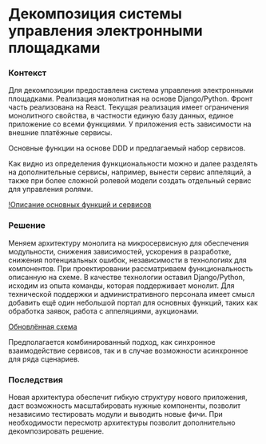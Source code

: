 # Декомпозиция системы управления электронными площадками

### Контекст

Для декомпозиции предоставлена система управления электронными площадками.
Реализация монолитная на основе Django/Python. Фронт часть реализована на React.
Текущая реализация имеет ограничения монолитного свойства, в частности единую базу данных, единое приложение со всеми функциями.
У приложения есть зависимости на внешние платёжные сервисы.

Основные функции на основе DDD и предлагаемый набор сервисов. 

Как видно из определения функциональности можно и далее разделять на дополнительные сервисы, например,
 вынести сервис аппеляций, а также при более сложной ролевой модели создать отдельный сервис для управления ролями.

[!Описание основных функций и сервисов](./sprint1_task2_hierarchy.png)


### Решение

Меняем архитектуру монолита на микросервисную для обеспечения модульности, снижения зависимостей, ускорения в разработке, снижения потенциальных ошибок, независимости в технологиях для компонентов.
При проектировании рассматриваем функциональность описанную на схеме. 
В качестве технологии оставил Django/Python, исходим из опыта команды, которая поддерживает монолит.
Для технической поддержки и административного персонала имеет смысл добавить ещё один небольшой портал для основных функций, таких как обработка заявок, работа с аппеляциями, аукционами.

[Обновлённая схема](https://app.diagrams.net/?tags=%7B%7D&lightbox=1&highlight=0000ff&edit=_blank&layers=1&nav=1&title=sprint1_task2.drawio#R%3Cmxfile%3E%3Cdiagram%20name%3D%22Page-1%22%20id%3D%22qxfgOUcYTddDEUiTkkSD%22%3E7b3bcuM4li78NI6oujADRxK4tC17unpXT9R0dezu%2Fm92yLbsVJdtedvOzMr99D9AEhCIAwlJPElG1oxboihKAhe%2Bdf7WGb56%2FvO%2F3pavX%2F62uV89nSFw%2F%2BcZXpwhxHAOxP%2FIIz%2BqIxRCXB15fFvfV8fA9sDv6%2F%2B3qg5CdfTr%2Bn71Xh%2BrDn1sNk8f69fmwbvNy8vq7qNxbPn2tvnePO1h83TfOPC6fFw1voY88Pvd8mnlnPbP9f3Hl%2FqHoWJ7%2FC%2Br9eMX9ckw59Urz0t1cn3h9y%2FL%2B8134xC%2BPsNXb5vNR%2FXo%2Bc%2Br1ZNcvea63ARe1V%2FsbfXyEfOGX369ZX%2F99%2FJf%2F3m6%2B4398n8W%2F%2FX4cH1eX%2BXb8ulr%2FYPPUP4krnf5%2Frp8kd%2F640e9FPn%2F%2FSq%2F6uXD5uXj%2FL28URfiBIRfxd2%2BLNdWvPC9Xgz5UgFA%2BYp6p3j0KP%2F314v%2FFq%2Bei%2F8%2FW4AzfiP%2FXl6Xfy%2FPFvCMXZWPC%2BM4Kv%2BC8tXqMW2eL%2F7C8shF%2BZeVf3n5Efql6i24%2FHtlHFnUl61%2FuVjC6sdX31Ydvl9%2Fsw8NuEbqI27f7COBrycOe77hkX1p1Phi6G3z9eV%2BJeUXipe%2Ff1l%2FrH5%2FXd7JV78LvBHHvnw8P9UvP6yfnq42T5u38r34nq7YPZG%2F9%2BNt88fKeIWhW5zn4pXl210NOGIzXn5bvX2sxca%2FeFo%2FvohjHxv5Acv62dPqoV68u%2FXL46%2FlswXVX1q%2BefVncGdCvd8FUq42z6uPtx%2FilPoN55BBVr2phskc16DxfYs5uTrni4E3OarhZlnj3KO%2B%2BhYKxIMaDXZABuTcjdW9QMb66ebt48vmcfOyfLreHr0UEPcqX63BWC745d3Xt2%2FlLZQi07yh%2F%2Fn6%2FKouKO6FOLK97K8bufzVaauPjx%2F1jVp%2B%2Fdg0b7tY47cf%2FzKf%2FFt%2BWEbV08Wf9YdXz37UzxyxuLnJ81IsqlcU2kNDCO7EJVZvHll5Xt%2Fflysgt8rN8nn9JD%2FmL6unbyt5Xv1C%2FRsgrJ8bH44gIkKn4Mun5e3q6XJ598djuVbqlPvVw%2FJrtX0%2Flm8fF1KzicMvm5eVOnazlje4%2FqX36ozbp83dH9Wh%2BoRqnZSqhUjLsLy%2F7RIsxGHz9e1u1SY2iNRaevn2uPpoPTOwK95WT8uP9bfmd%2FHJd%2FlW8UOXP4wTXjfrl49348q%2FyQPbzSZWurnXIGbWZqkuud06%2Brvtv5twUM%2BW%2BOdBYwEnAnRLlJOQW%2BOdB3OlCr02FONN%2BRgohamV50V9BOXLZ3mpl9v31zj9cdC309q3UuSwPHJpfF%2BlqreauHqVTvBNsbFelW1AjO9%2BpUwO03IwjY1Bv98eGv2uQg953bfH258gE3tTyC8wH%2Fzs%2FzR62Zdtlv2yOKOLDkPAazHE2TMSSUsHQIHp9rfgWyb%2FC%2F%2B8hbFLtJSWu6eyTevbD4ybbYkoiJNw8fimuQrV1475zR1GkoTtX6XWaOrFeJ31thJG3%2FK2vJ7UHjWCiouLVRLfeQytFrSialOi%2Fnqmm7bVTWH7JWhygQwgQBt6oDZ4dtM%2BW%2FWiTtk8PLwLvWebXz3oEHJsFhnIMNNmmLTKzsWyg7zDMCuf%2FbZ6W4v1koKbrDXLWivfP7n5Rjg%2F0Hw7yD2hgxpUFxWIFwZ8IwXrpsazTIB4faCDE1rHXNZKor7CEVgihyjeIeyKeI06hxWYuemRjIwYI4O0x3WEusNk7mZFfixmxZ%2Frj8qqqBS%2FfF6FegDA9fOtSSGfNCyKf5lPqvcVKUYUb3XIFXWtsq0lgkj5nq%2FPq7flx0p%2FSP38f9d6GvdrrkCSjxZtOshcKYaN%2F2DHEqDNKJB4nDcUAjL16rURIDIvAmatRv%2F6z38kvTaMXsu79BomOW54zyqTuK%2BeU5curKuS5hWGU4MsuEMHTJgt%2Fvb%2FBQNjPebCHh5W%2Bd2dT6HdF%2Fy2%2FG7bXBj1iPt4uTBIYVMCMK4DM0YqDKOilj4zF4ZoMRB6c49sHHJ7tosNWvZ9D6uJqdryajkpQxl1FhTqpIi5oJjggRZUVXdMWXdwAR1FiZwjC8PrT9UEw35pUNoNNcjIF7T2DQdptEUDnTDBlTJhzIBKKDnmDaV4DSX9dtwMVWgxuarfXrvxN8b1q7dz49NJIzXXeHvr%2FZmzrPRZxLFcsQev4srv2Or2oQU9txgL91do62ezvqt0cZa375unrx%2BriwaG94DV5xABC6xzF6lJwXKP6gNwMKgOl4jVdnu8EAZFTR34p0RoLVW3Hklr2vg9itoK3tNV4RM1nhd4KZ3%2B58232pSGluVfPt98LD%2BM5%2Ferp5X5fHW%2FNp9Kn1uHS5qGepsz0LTTPPI5I9OtwLnPdIOu%2FBIl%2Bf2LLxrMdqM%2BQ%2FsBBQzt%2FDan%2BbDWHiqY5T4V0L0D1FdHpl3D%2Fm%2BAW%2Fryj69vt5vflj%2BcGyENgH0dcd9ta95YXYCrjG4VucLqef1N2vZfL7epAN23CRaFZ58MVe2n%2FGxzm8jAkmmlKMvEtpG06WUFnJomk32vVQj56%2FPTRR1BVve2DMj8tnlff6w38h7fbj4%2BNs9BbDPEZfP142n9IvadKgZ3Y9ED3thzSFX1d31nC0qcG6uUunlfIRkq8Ah9iVI7COaGgo01bS7f%2FfL9i35iZPp5btVfgnJb7ZzoD90eB1D1K2NVNsLYzDgNlJ6YGAxcGVDHDo2gQQKaoTmuAF9dpPqp9fu28uW9VFOhQEwtO7NaDeda4arMvuN2Cjo%2FhYJndjhHfmSkgrciqf0hjJvbuFm%2Bf%2Fxt87L6tBqeKSFsu08a9MfR8L4A98nuE2qHPblvnxDPPiGD7RNPFFlGsW4Mg4oYYaiLyrjKPrGhHHUboU%2BZDraNkC9yfYA91aia2PayZABY9pQsUD0me6rTTIJV%2Fe1UdhKGti7VPae72kkYcOtSyure20oKfWfY9C9gVYQ5bO8KCkcAX8Xhu6fle%2FX9VXjvFZqhPk988Fksx7oO8oPXP62%2FCKqYdZkQWIvd8lLHrM%2B3r5Uxxm%2FLt%2FVS%2FG9ZZrK%2Bq0562bw9L588Z62EWXK%2BfBePO05cPokN9LL8kI3H3hP%2FEC%2BvXx6rV%2BtSJfXa5rXEXRn%2FDJ3ysFp%2BfH1bnb%2BvPj7EOaFPKb%2BO9IGjThT%2F%2B6p9Zu9pYs%2BvPu6%2BuK9Kn%2Fn8i5EbMF%2B0szJl0Y%2Fx0u6FHg%2FLu6Y8bKsi2uXGiitDFIor2yWmxAhIuEm%2B3NG9blGvlclxq1Jzp2ImUI7yOmUxyoGxkP27McCZF%2Bt1OwbkKlj8o%2FGJh3rD2hJQl0XNSwxXUKIMg74sBVX%2FqG0DXf%2BIET1rrX%2F0lO757Q6Q5cw0Oxp2yFGYHd1hHNX2022gsCntE8StbCBRib%2BdzRMnr2gH%2B%2FsyT%2BwPQmO01qJwb21sgrJTkWhVYbViWIUHZkWB2TVydbatHDFP1ifg%2BtVeNM0n0iqBSOvgWgXD5mW5VXk2oFbxJGr69z9BxnlDEYCMbg8chSKYvf%2BpuZEO9j9RQZqXokMBvP2dMSlGAPhwr19vAN%2Bvp2DSMbilgfLDQ8QGPp8h3PN%2B2O%2Fuy6GZuL5%2BMuXT3vw1oPIprCoPbEWbBtQ%2BEcm2vXyahj8DYdGbP4MgsR2a4qj02Ok4NDm0vAOwp0ODOG1SN5zDwor396TwELcUHqzzeMMqvHC3WLDud89Q3IGa0y0Gyg19yAzN6W3p1q5RSBnBMw5rZdSphlq7Z05ZD7U3aw2nh6AqDVaXza3akAH1ULhb63DBrhr0L6yCNi3nhXHkwu2s7KAlsORy2ESu2WEoc7eBTsK6Q9gS2Usm%2F2sT2Z1KHnXbkZaW%2Bh6aqVzgUT8YhCXzsFSur61rJkKk%2Bltao0VJzNyCgSgxy8cUM3XhsJhFNj4fLo4j0K4cj%2BD1W9Jt24mq7H06sTu8b6dTnCwU04%2BLkxGSfpWgVXEC8eRCgqYUEkPJmW20qnEzCZAjQHx2AjRk8i0Z4gOIEG0GD5FPUY1qhiuGrGFjikRY%2B33FFBnWIUQVU%2Bxikjq2mCI8kpiinfkidvn2DkUSpHGlfKAUGmKouQHZCBFFPHQKzcTim2bYTxNmpIqI4YOBuJORkNg9XX0xNyHQ5NXXHsjw4UDsS0slK%2BSIrBA6dTAQh3Muk4tQCgbuJ2R2sYq6xnTeUt89eLvzvI3arkU87VpecxAP1a6FfTF%2Ba8Xf%2F6i6IkpV7mUQCC3a49vyfr3avqaEunlXxH83eOHclfpk3VAPzvZmQHD2rykixn5E6nn940viv%2FfX6oc%2BrP%2BU36MyZlZv199WlU1TdwSWZA3Pfz7KOX%2FZ8vs7yR5Xyzdn%2B%2FcgRxjY%2FBiEeSjrPPQYcCgCQOKJ4e9WOUYCJnBM5ntS%2FB4UMIgDGNDHTliMCdLEFzg%2FZZAmU4M08UWhE0gfG0jjqUHaE4tezLl%2F43Rx3cUYH66jUT08EhFnPiVcx5Mb3ySCeyrh%2BtxxHU9ufHuie70Z3%2B2tGjghesBSx15LXbcwjYPobswOZS7EiCutX99Da2reHHs3WuvdRJabm6IQcjEsfzuE9rrnHlT3keEPxQdM3BiWrrk7kUXHjir1EDGPu%2BgxYazGSCLUXGVbhzw8bb7ffVm%2BfWT3krR4GbxTzbsxBwbkXrYVtu4w9VAV66xbU8sNNtEwXCc6CM0O1NTwLs0ObNLGJ5qdXmh27HwRUYu8J%2F9OqLcndjiATli1TV5wpQPMJs0VPUk6zLlziMens1WeOXELng9Mcoghi4jkacawhp4aDMNGpgpLGJYwbFYYtves%2B0%2BCUD6i%2B3ERypNrkDfcDQ%2BbN9kMCUf2s5pThyxJ0W%2FXkmJSKMjQhhmOvjTeRnb%2FHoXx0o1x8oUKcETxOJxMJOMcUotDkylKHdP0Jx7vbrA4BvUnLur5VjdGOMsUIUs6jOxEI2Z1bQgOMS5lEppc1BdxXMrPMKOBs6lnNNCeK%2BAbMxomKjKfqiL8HBJuMT4CQjKCt%2F%2FtyTpxDhEjzpWb15p8GgINF3rbOoYZ6sGKfB%2BY%2FmxROaA52q5jxuD264C9QC0puKaYTqfhwgXayS9MfuEOfuGIzpPONXhTx9vxF3jgHQ1tDuNzjDxNe9Rjs2Ay1Ib2lcsfsvbGcrp34oHK%2F3xGC7yixdU2va%2ByH3gn%2FJb3rnNCO2q5yXYipJebjqx2GuSbfQGAb9aPTSTZ323vgXeHdQwDXasDf18thX%2BAbv7yj7%2F9Kv7n6vffjS2%2F9sDAhF0PcxmZAlFhd2F5MlvME3EZbGIK9c%2B92ZZvVHabVYR3qWzOheHmmoNxkBMEWRh%2FqyP8zFO%2B0T6E2XWCP4vgcItTD3HXasTM47kNJjm5LyPao4KfW8UenbwSO4%2BofU8Ve3Ov2KNTV2Ln%2FiD7qHSRp%2Brfu6V41FtcPW7TTO7jgekRqi07fzxmL6hmWGz1om%2BqOfBYVMOhdES8eGiUvin%2FJZSOliM9lVXLEZoapT2x4oXJ5WF1zWBPqml7Thx6b997o5DcG%2BCNMdXdotNJQV7viF5Qh1gkHQICvfXWHvd%2FOJDve9TyfEEesslBPiLClkB%2B7iAPi6lB3hOxG6TexWV90sUqYEs2e8qInVu3nnnNcmW8jYPYEX0Dp4LYk5vlRUS4KiH27BF7arO88MTgtohtVljoqg2rNMPb6Bik4T1lTFbVnluQ8CROfXd3MEQuPKGx00BkSmcXKCkiolIJkWeGyMwJuE2OyJ5426GIbFTNbe1jrOIsVeHayeIyzYl1i73RDajo6cdB5gi2ihNB5umjG0VEKCkh89yRefLoRuEJki1058S1gcwkHLmI7NQ5YTR24MGLxqNyexQDU6XOCY2nt5NnwJKa0PhgNJ7aTmaeANjCJWoK4XBnp6I3X5jQ24ETf9x5zCgH65tD1Y%2FSAUgfsqWZIyvMTyn2JWa91TdD4bcaKZLw%2B3jwm0DbCQ7VcY2J4D2M8wrW90vDnBhovfBhdlUZMoeS%2FhFBHHPCbFlgHlkoxqz2YL4qs9Szl3r2du7Zq6HjYXnXlId%2FrJ%2FFUiPw36vv4u%2FfN88lV4pvvFRlxlURVVX8ZVYrINA0Ls1uEHFCFV2lQVwZuJHwFt7fPwBHNUqTBRSYD%2BxwCnCx6QwJ9SkaAF10GYyHhfUdbd02EFL3DuzVQDjkPaGqYFoDfu4DfIw99wSSoWgm2eFztBBuU%2F%2FmIDgzP0KN7AmQv2F7stnYjxpvPwYroWehsS3GHHlp1fMxzYThOoF9G%2FnhAQVatvLbnA5NaEVzy%2FsjAHi3rYdcASo69P5vQbgrt51G7btfxXtVMDK0arUnrW6eqt%2Fyxoj46BJyvc8XqkdHH4eN3suFbtrUL8Xs%2FybL2qj7fy79m5ja4UDMuU80mceHGKyDk%2FkCyzv6k6RToVyU%2FmTV%2BiWbVuP0QuJL3iXqZTFQEObDPYg9wQo2VLCC%2B%2Botk4OaHNREKhMRfkTE6venfq%2BQ%2BrzCoWhleJg%2FOJoQNppfRCkQnYlSAcnaiLk2Qgxmlik3XBbT%2BjHjCz56kmSlSKmzm5dzryLxjWUdzErhnvSJnbdUDSzbRKW3I0YLhm54AT8ZtYKNa%2F3smiSnx7dJqCri03cc%2BhJm4zJu8nCeI5kOJ2E6jEVH3g%2Fr%2BGGB8gOdqD2j62Zc3XTPW0IE%2BuQI796E2M64%2FeemWeeO6w%2F94xY9rYeDBfh5BEnFLqTGd1%2Ffvmnv1%2FXdQ%2Bt7ojTHBNkeuRHu2ZXZmBDcfbGdqY13%2F%2BJbcauuuhW%2BHpiRuS%2FhtGMoCrWhaPw4wtyAU68bETOaUH748lni0svt%2B2sT5Xwo6aFa7uV3x45G7ILwNnJmuQ9LA3hfD8mMvEn8qKVUXJxeyoEdBxvEzXDcmR4dZgJGC0wGsR1kkONmzgH2AiDnzja0wnSbhwdhojlqoI%2BdeHiWMSyRo8%2BgmlHu8Ulukcvl3R%2BP5Xnj1bQLt97KTBLkSz543frBMpM8IjO591iFZIE4BMWYHGCBENx5scmHK%2FB986z7mBD7BpzakqrAmJ%2Bg367CnJGBytPQxR14hgV8cU4hq%2F7PSvpjBGzZjFG4FkKOp28DBMwXhuHGDElaKLf%2F9KOTMN86OurG5NhXVDNufBKCCC6Zg0YCxdDa76m5xNq%2F%2FfiXvJUZVU%2F%2FXd%2FZ8sniz8azH%2FWzWI0nFqFUKxEiX6mMlhOrOQZT6VBIbbVH6Z7TicSlSIZyoP9ZcIM4yggDXP0rLPiZXLnq8lND5NXtPomx4gRhm9OR%2BzKuow4Wh0pORsu4cpOg3%2BTLcEc8OSaKHUo41izrwMzywh2zTXPgqy6Giu59lCwrBIc3F6GuDMqtJ7Fx4%2BQVzIiAFXRDTpiAGZJq9rDS2rC2a5mR8S5uCOatR1h7DtTtsDxtSZLYb2pH7YzvH4EaMC4ZdviFbg%2B7yjYi5BZ%2BmCTJVvVqPHMy8DDht9yMvtZ3f1kY4KbDrJwe6NvFF3uvpMkyfbhrfeNfFXB%2B5mHYc9lQ9XREpdg82s43BqfWeW7vu5UltWhOQvjWyzqA5i8yJ9R6eWXF8aKBmVsGLOt7XjR%2Fu%2F56br7Z%2BqwLB3sLQwxQ49fVNTlbknFTsMoPQ9acCdC8ncaXQ5rOy1opvSLEeNfi55nuPhTaffzGuFPQ%2BHHW%2FfLuO0tEoXETkXOyceN2KBFweSCsW7FwPo50ff8wAm83u%2FkNmfFB1JEUcywVaP7eQ9ZW76%2FL5kFtN1ebTrdbmMUZCpHMldFvb1y808gpP7pRBdIv0g4i7Tgo7ZEY3gsOwy667PYb3ROSe%2BT8vPm7IsW72trAiDXvsZgaiU0ry%2FxQdztcN69j%2FvDr1u9jIQk7IgEmQWNpOFH0KqVGBcJ5xH4w8Qg2Z4Fo%2BA7BloWeLbcTGrRC3vsaX6ABjFfd76xe4vAALDBDHTdNWddfT92G4JcZVuBoEDFjvryO3OxhE1wP6VB5xBccg27vXGvWNLFNiDLt0Svji7nT32%2B6kPWq%2FojegPPavidDy3UeBFJirDgwFqtlKIZnf%2F%2F1n%2F%2FYSfTM1S3UEUuwzXlIIVyCvtCpusOxnqd5b73ySJzzr4xVMG1Hc8IfDQC4Yx%2BYSzywHBQhwXO0K1S%2BrMnpfBkWhP2coUjvR23DQzc7CIcqg3Kqv33McrTIaeeiAI%2Bq3NlD1KvTomDbQbAPs9CEkYElmkVJ9KHq27xtPLyCO9iO%2FeCuWuNd9eYhP3ICXRmOHA0iU7zN7dgVGPWdisSAaF4IGxhNAfB6F66O8YZ8vOHCnWRyp18K9grwAOO08iOQKeoXzmdFhoVm7xOPvRnatkF8nkivXWCcsazyV3IT1WRlBdhj%2BJZ0kGTsqLO6TrDOYMe77GsC2%2B2bhz%2FwC%2FS%2Boer6PC%2Br2mIa%2FAZpLkVqgT3NpdvXUnOp%2B70HaS7dL88duSUc2iYCgPfqSCZUg750YKv4vkrTXBxzgnsYjw5fnh3XJviBt7rb4vyuKuaRn7p%2BEWLVkIeo73SN5OI1GIwG%2FzJttF%2F2GtWu1wxWynYRcEDkbnzC1j5VWhtQkaKuHUvl4saKt2ucgrB3ooy1hpNBHVvSPGIG8a8MY1y7Ry1sqfVpP%2F3iBosOMQDlT95eMjyRsL4POq4BjWW%2BMv6CyEv9vDWeIu%2BOvRqxzkfWDbKv9rFkFByTUeDDpzHNhRpgXYF57xKYdLPHsQBdUwztaG40bS5TJ1hRXcutcwHJtLnck%2FUJqrO1DR31p29bukO%2FKd5g67YKWqwk9WUHs0i8dodPaYz7DfZXT8YNtuIRCyNCfelTq%2FEFHNaZwJeRaKc9CCtoGRC5iltuFyEvXl%2BfVmKlX8rq%2Bvvz97KYvx0097hFo7kWLXQMMVUOzSqPYALSjBLlxm2z4Mdy7XaVgJCx3gI%2FzYBqA%2BFa4qJdXY8N29MQ7u2CmCG9wriOXkPm%2B5lm3BWGixD1%2BkOjI8aNA8OSrdCKYGsUsHLG%2Bju3sB8AI9hrFg94NYyb4zBXoFvPJCv51A2nZCV%2Fopvdk5WMD7WSI%2FVeJP3S8RjBw4blxg%2B%2BwehKFmiXRA4c3tnaqAfVlLpSZ5Yq6Mu21D1Xb9kphKiXq741dSBuf3MhafFTB%2FakxT%2FRze5Ji5ODtHhMSegYka3OerWk1HdU6rtqKVepR0ajRjMCIruydE%2BLq%2FihU65tEi9jY1XNtofrWJm3Fx%2BoNKG57NBYQ28HwYHBhBv9nX9ZJIvh1JVIshg%2B0c3uyWKg8%2FL7TSj00i7vFqT%2ByYBJk6PR%2FX4L51pWia5XU8HIetOfZxGqAPPI1%2FVgABwYpIARxbnQ6Bcwy7ktFW9e3CxasrqfW%2BQa7B728uZ64rPTdjBiFxu%2BdYPWN3cRWIcU7UjqbNpy3z7hrcdqYbMR1pbwxX59Yge2HvdX6tuSRN2jgXDv9kozdBzpvem2oQOdsML4Ie679OOiG%2BMS9CXo6x36dsCpogOndm1M9jbpjYxcu9bgj98Z3hLw2pWTAvRRS36dECkh0kwQic3Ochpil6XtlLbTANspfkYmkuwDu8YJQwM7o4ZyLk6a12D4O2bfrkSk0Asqd8VPu%2Bae6mOyp33uff6ezbgHu4KV9YQRNC46SmvG6d3zC%2BNVaEgGVgrUvevE%2BOumJ9Tb29kYDqc6GOPmDUPSEPvN8dCU4nvIVgvBDOyV%2BmhvubeYbV3p30OUFWB7Kh0sChK1hz3FkM2InPvDa704rEQFabJ34121ffr%2BhGl4Uq0Qv5VZm7Lf79mpmtUqLbLg2hKc8vwOU8D9tqC1OGZS0N09V4AbpNc7Wcz75V0PNZ0P9oHHSW9bnMd95YzdnwWctP8uvIs7GM2GDvG8qx3b2AHbfxITIUikfSJhG6%2BdMZqoRmJ5S82n2ZwcUmKuiXa9lwg3B5PtI8jDawYcZuK%2BOOR%2BudMbYMQ4mp1swRoezkPYHCstQ2y6zhkCh8hD5MLCADto5MIOK3VBnmy%2Bq%2BnUXpDcspK0FdYmFx4NMqHaKhiX8jf4p5AZ2DDru9r7x0z8jN%2FOJkiaPrBeJeJ86EVzgwwrgUVQAnucUGTK5H5u%2FB5yaH6uF4JKcAgWth3ueIUco%2FmYNAOTx%2BJGEs8XdDwwAzA1izuIIW53xZLVt6kh2IXzi8wvyQ7YVmacyN0Ies2je77std376%2Bkjg6NckGH79PyRgWO%2Fwdb8Abb3PBN8Kfk2YPLNEeQp5zfO%2Bkt5Lu3bgjsN142MSJkC18k2utf6RCx3%2B1tJmKfZsXL1TzYB48IX%2BUbOAjo%2Bu5Xv2S6y67%2B0gEILvPvhZw%2Fj%2BMBdCwzl7YpCqMnccIo8X6N5A2zcjrwZ5sVDS093vGy01AUpKQ%2BzOvRP2SlkB5oRjG4pMtchNCbrkBgiaFiKnq3CDdAx75fZTnbVvE7XvfO8xRQPWA3O%2BmUR4Kbbb%2FNaI4m8pvW1c31LxULV03i9M2L2mIkhcxjrepiWGTQnN037Z8xM0L0X09wl2t%2Fxnel%2BhILVBgtSJLbumKBS4hlkRhksnOU1zWE4dLlTim8%2FUW8bGBtBu7X9VSZstnNYdH5X7UaBVh2h%2FSR9e1oISkJtVV1CEmyGP8GolOu02NIxTcd6%2FUNPI04WKf3uuOS9KWfchMCegJnH2qjt0tWTUJxY9K0f96yv3%2BlVRKHIUky2U8nQcINdXTxNYcDPFwbcPeLTw1uHCKmZNGUu1nur4%2FWZ2Lgfpg99bXx0IH0%2F%2FKLR2Aib%2BdtvAngH%2BnAS4xdtByt6D%2FA%2BfCuAA2Jr4y9l8yd3u32w2YjRJWbB4nDu1lyw5s%2FzOnPmanpFcreY2Wh%2BJXTimrvG3qgBTfpeAV9Ey9KT%2B8HR6KEqGg5VNVpTTPG%2FcFY7XlXvt1HYFu1HFd%2BTj4bpxSTGLmDNeweb8VXzJmrJh8aIkOZEn8Z%2Boc7ONY9YYwJB2HLy%2BrEtwhkKk8SJ4m5CGB%2BbcUURGoWXh2ikw9xdemrxwUGsnAj3qSGqwFgm09e4dDTVLl%2FX3LUHBQ0jfShrZKflQ41TXqekNAUoU4CyPN5jgDJ%2B7801WElTsDIFK73Y3RGsjJCsFMJMIcwZhDCDR2VBYNfJqIFsSHLIiONfPp4FgIlvgy%2BXT%2BvHF%2FH4afUgX5ETOiWV0kV9%2BGMjb%2F33L%2BuP1e%2Fl1E68%2BP62lMdKYFzdiwOSn0Z%2Bl6sKJMXnYAQRQUV9%2FGb5vH76IV74y%2Brp20peXn%2B1ciDon9V3g9Wh1%2BVbyXCjD%2BHrM3z1%2FOd%2FrTbPq4%2B3H%2BKU%2Bg04x%2FV7flQHzhFg1YHv6%2FuPL9XBnODqmCJbkge5LFOWB5cVjRZ61FcXR2%2BqzxQPnv%2B8Wj09qa9QPhYa4L56zy%2B%2F3rK%2F%2Fnv5r%2F883f3Gfvk%2Fi%2F96fLg%2Bh4DUP2359LVedec2SK1SruHq7uvb%2B%2Frb6u%2BrqrBzAdqW5m7z8rK6%2B1jequuAXZcMQbFVzCUrcmfBKGXughGCBlsw6lmwDtvNqoVFuEFRZtInFSF22oUmj%2Bgsf3BDBKaZ5IbRrIGepmZ0wgjbdxVdV4thCNcRvIBZZQnidhPDwDY3oeLt7vdKSrF49rz5VgsiLCVZ3A3z%2BeZj%2BWE8v189rcznq%2Fu1%2BfRpc%2FeHxpKmmMuXH9ZPTwa6PFD5n5SPj7fNHyvjFXhFi6uFfuWftVTjFoQSn%2FaxXL%2Bs3vSnPz0tX9%2FX1aeDICZawClnGq9fHn8tny3o7pvb3MRtyOLu7XorKzDs3MoQDraV827sa94Z1BSx9y%2FLV3ne85%2BPQvy%2BZA9Pm%2B93X5ZvH9m9FKfl%2B6pTG8GxZTNCrqBXrg4RBdquGTFtoDzljmhAXnKP28KBcjaYcBRBnB%2BE0xLiMKclxInTsn9OS7tDhahFbiW7LO9OjaYX5X0W%2B92vs2txqQxf8FAhwPa8f6yfxVIj8N%2Br7%2BLv3zfPpebzKH5%2BuBl%2FlckK1i5b%2FLUfzWvpv1t4f%2F8AvPoPFJivWlDpEMzJ203LMkRpgA4n6oAJOxR6QGc4hcQS5pw25vQMLUGPw77UnbixUrd773ULM%2BshABbRFEhCn0wrj8fKamq3pmWehYxZSLCjEXi3Dy9qj8B4yeR%2FPmC8uVnwPJ8EGEnZIGMAI2QeXFRhg5FwkSdcTLiYcPFgXDQyAOF8V0LO%2FZATl%2FwwBnIiSFzkRHRM5FSB45jw7s4rFhPg3c84B9ZKQk9EwGeaEz7YQsKkgk5bBY0VDhgRJm9uiuLyxoHJl82LdLq3AXLalhM7ADAr9AmGgCM3NcaDbWoU3NS1bu9W1azDSFirA79t3j8e31a%2F%2F8%2Bvxn1fe2ShqXKjU6LalLETAM%2Fr%2B%2FunuEj0%2B5fl%2Feb72TZJWgsIUimJ3%2Btv0hZKHkBglIZ1cwaMj6oFcNICSQvMIih84SZmcSAcbFVemRy63HAYiHIb5JEUL7ZM0sIOiyDsCxgTHUYeycD31W8kREqINEGaKkggYMYdcF3vt%2F0L5gc0Nzd5PlEUIW%2BiDPWYPIUPYBTsDAAxbsUTyohzJ8Sl1q%2FBigfTYH1%2FXd3J7%2F2w%2FlPeOcsGDfkwQ9yK9roEatUlwNz1WJCnXA8N57BEVKxU4ZwBYjbtiwWbgosL5KwVBh5jHQ9nrIcrOGIr9bRG6wDNOy2X2xPxQ%2FkvgJXXyiDzdlWYndNmkbZJvAaatO3NCuVGNbG3Eq%2Fqbtotztsj9lqlb1ZoIrTXO6vYDvE9A7g8oQD7ygHs%2BrQ%2FKquh9Ng3Xz%2BkUXBV7fGz9lrnx7fl%2FXq1fU0tvQ2%2F8l%2FoPt0v37%2FoYjMVd%2Fh1ebt6%2Bk1bO4vbzcfH5tkTmGhWJur4hSk02xAERFYIAvhUyetmLa9y%2FU1c7P3MX6W3%2FP5OssfV8s1RPQNIj3IfmKXXXbUOPWpdHRtAttyUKsrgSSj1QN1pQKnnrhM3rk5HbooGKV9z%2BDvx8FAUtw%2BzuBOQgqlvhS%2FJM4NsWfs68sYqMncRMfSUzuLhsEWtWtsyjm87HCDIHW0qxdSWLvKFpZOhMEtDoavlyep4mtxQQOEA497OT3uHUkt7puUIhX2begxSrj5Il7dYA5DMaYJmk7k1JnAOuTlTxNs6hLz7b3Dwq8XVV0SNfC2NeLCORuRr0Dt97aNugLv%2BYyujmK6qpIyOURlRt%2F12ZGUUDuntq4wuNKOl0ZK%2Fm3LR2sQcZxujXECT9%2BFYlcthXfN7Saaq3FGox3252GJcvRMRrTtdvaPqcCbUO74mgaR3TkHvQOAGNcZVPNhXR32gF7Q3y0KopCepqDH9H1XE6isDGtnlwRFxy9NVPRBP7vPgiIhn0j3HqXvI1E4PDhcd7617QoUHLpeYSzTUUorgErtdnDXIhSLoFnfWTzzppx2w0ucpoXxcdRXBOXbC6oqhydVVRIg0qavjVFccT62ufPHf%2BSSMTDZYawwqVAzv%2Bl07dVgnV6lDVpuFCpC5hpW33mNAReQLJ38aRYRUxHJCRZQqHE9VEWmpmU4RhVlj9lZEMXOrQl5Sv15PUjVt0qh4L7Qwepg4Ch%2FUDaZrSAQTxwnrmmJyXUMigqRJ1xynrvFkH8fVNYpvfL4xuqR9poq5IYZ8MTfgEdAB1U9irkh94h999ImvvdIQosUJjzhwPnovLr7Ff5YvjxuxJ3778fFl89JGrTND4iXcBloH4FNHxwj2pLS8zEuD0VaQRFuR4KgXOBqStmKOHDiDUlO0wwaxGvYQccuyxianIBGprMMZETqCDTnJuPnPjrO6DWKk8LAEEUoGW6ZwUmbyqUX21Dpr2KM1z2DRnIUG1UzVlrm2uvrAfHDgjKPPObBIg0%2BfA4uiZrr1SvVAAlQmirsEZBxDljNY%2F3UT9mL%2FZsD85%2BmwJQhnYHsROFxkKyKNpdqWvQapezddN3ukXmfSzqMAYaYYz1T%2FPsl8iUSM9OGGRcsyPpxRGx7fMTnhzIU7ALd9fHxLtXFfM6QT50y1c1s5Z6aR5Kl7Ke5XD8uv1c5JkfJ9JEhP0IRCT1GGqFx7yIhFQyM0XUFySDGr%2FvpGfWScQMgoL3JCvAUagVP6F0sakUNLA%2FuUkB4iVV1kqCBTGQ%2Blhl0fBwGcqRKTBnIRkAEpcBhTJARnMLuIRmT8JqBzoe0k1yzLmdiUckcRWhSouc6SG4jK19VfT2KbImm%2FElZgCMVN8BX35iwj22swPtgYRRpOjKVAXwr0pbkJYeAK%2BqcQZbTIufBT678u9sZgAMkzuNX8JFc%2B7AAg0NnBkuYsjDpnISRges5ChnlOMaCgoJwB7ioZDjIohAbliOcAFCqfM42OScmkpGNmkkzqY1RveSGzxQAZsedmLHx26akhRzTEGM4c5JQKVKJA1ZZvszDC6yCUUcTEGZR7cuBCI3LOhEeCiPBOcmW7WrksQHOAQA7EhYAehDkAqvkyWwnVEqodM6p5u6%2F0ESP7zs2INFXnxwWQZ5eS33oMB8ZlOhCwyCjgXMIXzBksrDQ0xdIlEMaa8AgKyIGb1RJvyQgU9p4cUwlo4WXfHQ8AwznrBIAJAI8OAOdYTTShuZbTjBYccVIwTkkOLDJwDDIZomDCuxRnEE98WcCYRKuCQ8AZhQX2ZMlQngEIca7%2FG6wDgIapCRNaJbQ6OrQqL3RpvEEXDczT8RyyLnInx1OPbdFTowRMcZ5jJjCCceIBMoF1GDDKmTDLKPRxh0kcA5yA8gI4Z8MZXeEalgRjCcaOE8ZujJOA56IJzIJgVlhTTznJipzjgjRLneeKZmEKgIRmCc2OE83iJ1ekWFlb04Z0PxmCBWBA%2BJjcShcwlPECFwVABcg1U9Bsg2V5mKA4IV1CuuNEOpO4%2BqqBd8j7Tn0CMd64qD9pdlA4YexNIBfBjGKIERJ2Hmu2VIhvJhtXtgWaHkpBJuCT5gVFSABcrmo4G9jHMz5YtC3vobRz%2F8L%2BEdtbIMRZ4RtRicfvCsjDtZzB%2Fpa6UUVCz9vj7U9IZrUlLYn54Gc%2FwAVbYeryiL7aAy1D6RO1n%2BSBMrDJBW3qeYap%2FeRACTLaTziEvCAQAoA18cQO7SfCgiacMi4T2qTAavBPo%2F8kcM4AghnBXH0aaidHWe5WfSJcTIAG4UKoydsquUnAdWloGtLaSmn2nGu1RJvmanVNaLxk2s9mSBMab3TJwcJUXZ9S5QUoLmwhpyafw9gCP%2FUExaT%2BDpQmrf5oRnFOcy4rHRgDVjA9Qv2hDPFc3D3EUUHFVTwsTaFzBhBMt8YBZrkjmwONqtddOQP4yx0KElvVKefQooignvbHUUfX5ylvm%2BJ%2FvcT%2FEr%2Ff%2FPn9QgQ2zf4txgjLIQGFJ35X9QcWOS8QYuJ6HrcqRIMzAHilNO2Jg9eschS7Oo8kgE1%2F%2Fec%2Fgk7UZ0o2dKARYhYZv8oWmHxavgTCYHZsEcEjMjRpIENOf5qzKjn1tW0PxxJY%2BLIqM2EJ1AF%2F0Jy8YZ586cRRBuCv2iYjEw3gfjSAfrqa8WkAi0CS1KQBdPck9u1JSfU3WLKz8OXdAlHnXe7VZCR%2FRQefKs4IYKBgCHCGMbJoZ0vGP4BYTgAoaK76fBvjl4V1S5kA2bwgwsZlPhYiGcED4qsIw5aXzFWD3b4w%2B8Xk8esLc1Zr0YxcmyBaouAWRK25R2aKNdH8hTZwe9DZEllFuTGRyEbkuVIE%2BmwGEeiQaCnbG4EMCoxEWEiNECDYQNI6AC0glBCeYwEzbqAAZDnIISpogWSY00%2F%2F5ztlAKmMGVv7Cen%2F%2FLTKb6u7r2%2Fv62%2Brv6%2Feeymo7dDaqIAZ5BRBAhHlQnc3kx2SMLkAWHJSEQYB8MwDy2HGZLMnZQURMMd9A3Jw2cROCkKRAEpMhoPAiCTcBOSBRbuvTaFYHkIIICAvhPVk7fciAwBxYWBhCnPIia%2Bwj8j7JO4Co1TeRk9gMOcZR0JXQcoYx5gMxhtWpJ7aE48LjpXUmGFuYCjywCKQytySBzIitj8TWCGcKMo9SecIDCACSjjiAk4oLgpN8zkABoQTm7XTk7gDR%2BUODMmXyj0VWSG0AsDSJhRKxtXzELCMcMgKmBOMc8o8rs54KialnpKKmUFOqq%2B%2Bmc9GMtNhDxcZhzznkk1b2MMCVqwCZMgzJjWdJNuGhCCPQYypbGdmGFDOxccBjzKUA64AwoTlhFMAKBksFMxSm1%2BCqxOCq%2FJCxDlJN%2FjtPbUmrvD50yKhMP%2BtyADPEM1lI7T4LoACX%2B0%2FzyjMc8A5ZoD66xvHA8JwqjoBYQLC4wTC1O88IPixHHMAciTNPYsZFeSZW5I0dYuzQuiEcAnhTgXhLhZOndaFY8mZMLYwLupWcYmDRdNqTJgXi3kEZ4VnbqaAQmHBcZLDQobvPFOKh5zmzMKlMgnzEuYdJ%2BaZBVWqcHSLgrNl6pqtr4oKnBFhmOWUY4yBp25aeIdZQXBBOeK8QAwEYGwkVzWNJ0qgdmKgVo8nIs0gXVWpn4CsaYNRBkEu0UizVukCcyyHyPOcIQFSAs88qXiaZ0T23hWQUGGUIU%2BudEQkSyOJEpKdGpIxZZglM8zuwwACe1COARAWVEGINaGDcDktreBEktQB5kmdCh9TdhcjQmU5CKG%2BAR1yPrnAQIGAwubjdDjsStOEEnadGHZdwEb0axtIw8kW8xA%2BS1bTHDMsZzsSjCwyHlk6zSVHDyAoz0HuKVyzruDh4nHgbLC6SJZqoxOenRqeeYZzzLGgbcjxHF0oRnGWC5ASjmEBC%2FHMKmhDIPNx1ZMio7BgBZAdOJRyb%2B3GYFCVuKkSVM0DqnwIY9ZeAAO3TGpPqxE6AdK27Q%2FAjAonsQAFA0TYT1G1FQhnRZFDYU0xyY8IfN3OIBsOkVLVf0KkuSOSZVUBg%2BJXZxJ1EcScM4lTopMAGlndn2MqHDyAVTeZroIgGaKMCEOKFowCtyACYpZhDHJxIco4JNBf9TqS08ejiatOhAkGZZxwmT0RvndR2Py50h8XegdI3nfECHVDkPNiguHhouXpmWCwyuiBJp859RlAiQlmP7jiAcqp2TLBcF8VqnWLEhPM2QyYYEKidYpMMNxXJ3jqejAXZkoh1CHlHFtOFiwVoaZE8zTvzEsPhiuipteDuzKiuTOF43rPPpPWw8em9WKYppLWm4PWC4jWSWq9HSipTkXrUSBHUOKc4jy3ZlSh0v0zCOpdrScQo5QBwBDFVNmyNqYAd9bPADcvnK%2BdXueZbdamtrsw0nXMUXUtAfKkF6PAK0Cl0ybCAb04jgz7EnlJLc5RLbaTNMnBVMJZKIqCkFxOjfKpxe1cqpBalCTNmBe8KDwNFoFTBpBKXzLnlNUiyCjDkkkTc0YhVIw0uqqcH1VUVEDbjDXjrlHRpPW6sYkflzcoxCupvSNRewHROkFvECnYnxtBcYTyAgxKxST5iWnT9MC0pImW7JC5uBm%2B0WWIwAwVwiHETJ6BfTxEmMuMrFB%2FsjVBaMLhbsKMZztwMz2nabO033a9ux6rTuZJmznbsEObWRLrM7dGk9g02uE4lFlQsrQPxzKhyggtOACUOsyWZU0KYUINEVywwo2O8UzKYs6x8CHk4C4PwVHglAGkMnWWpoK8j1kU5PXXWWqSGtFGl6l8tboQdAr7OkfZfaryvnZrElvtD0QWI3tGcUOP%2FzggjxECqdk0wVkvcJamcc9%2FGndojqQCqTKDwxEGgHOQA9cSk1STkKEcEc5wgalv8JE9jHsw6PLlKY86mt5%2Bd4ShzEGBEeVQMrDg3GY5kBwtrUlmQrOCMJ6zXBjIhPlu3kgJOgTCnXaThyMGSTKnIuR9HMsiImRhCfWEaWcEIhJ8KWQxi5BFQLJ0%2FB1lOaOQcJojSAlqFvTE5Z05gZCV%2BR6yHZpuReC95%2FQvmDBN40hm%2FjyiFt42wk%2FHndBu6pGCZzKtRBkkstnPYuNTs3XMYe80o0AY5cLuI8IuB%2F7mv8HCCDANuUj4Mg98GSkqGtt98QkjoR3YRpq2FPEMWNbTw0bDL9dOX90%2FrpTtunn7%2BLJ53Lwsn663R7WhWnv8cg0v776%2BfdMWdvPe%2Fefr86u64PLtTlr%2F%2BrK%2FbqRtXZ0m9vGP2oiuMcG4w2Lt3378S14%2Fo%2Brpv%2BuPK58s%2Fmw8%2B1E%2Fiw2A7DYDVErPzfJ5%2FSQ%2F5i%2Brp28reZ7lCLRFUZ6k73G5vPvjsVwrnxsjAOPi7a2cI1p7MeWxm7W8xfUvvVdn3Moh5dWh%2BoRq0e5Nr2T15%2FrjX%2Bq94vG%2Ft8spnm0XUD7Zrp%2F4TDW%2FlJTXlPpE4P%2BZOa5cCk1wu9SH3jdf32pwC0ij8hrFZz6uWvcaCVTPvq2ehFb41vwuA2ybcFHJ%2FfqbV6%2BXGqFCLqkQagwL64PyOvFxnVsm%2FwtfzhvsDYCy56Ptox7MKN3psz2H6r6thIqtQ4dA%2BcflbaOXZ3Qx4Jar91b%2FYc0aW4P6AGQYKh6KWiWc12IVLcX1xX%2BTq2Wcsnl4EFaRI%2Bb6Oxwi%2BXs0hkaLvh2D3GmeoHf%2BzN6mkGm7NAOP%2FW7zvfY07dnguzTeoNe8NOZohH%2FqgYu5gWDfC3ZjnORx6w9atuah4KaqF0Au49vj7U%2FlDIsr6aAYD372L27fq9E%2BFE%2Fs6V2G4jWWzrfzvJosbjEnVKDz%2Bjanq863FvQUGl3OoG5qdHiYRq%2BvfG7lPM%2FtXq0hNT49PhcRFOjMdBIzgPKzdkexfPbb6m0tFkwKd%2FIebe%2FRcvz08%2F9dm4INF1O7lf9WV4t3MXt0KWtHMcKlJKHOlAO3LoQFzQhitIDV32Y9XFGSmm%2F%2FWfu6%2BoH1JYfY3OEyuH7MeTNaWJnwl04xgTbbvdUG2grRZobpDZTnJKt%2FR7Ptl8kt%2B2Owa68NqaKGre9zPDvN1qltz89zz%2FTLpi%2BCFLQomGnJcnTeyyEWou1W%2B75DMuH3M%2BHb2WiFpYhRU0P3ZcIrbht92RFNeLdiFGaezM%2FT0%2Fr1Xd78jnSbU85klY4Gin8Pyrl1tBnwZqlAriKrDaKWMze3NliVLtyj0HNvyyqGBQ%2FsXoh5yibQ0QU%2Be1A64FaD7bnxrvXL%2BmNdVy6kYOHE632oHTCGdE5iyx5FDCoFjLYBo%2F7DOK1mmzU44MBUan1hhpo8viS3auiruJIToBk3J%2BtW38MMn5J5l2Ordip3K0HHNe%2BQr7DcWvCqCesQH6aDqQUDGVpsrAxU7BHGyhQcZdTDaFEM1g%2BCwmWxsV1OqKvL6VYduPjtl7OaEMU0ZJVlvFUnt50q9ZAaRKOLUTx73nyr7yy0nOny%2BeZj%2BWE8v189rcznq%2Fu1%2BVSirdZaTbnxbMgHKv%2FbQRm1NV2KT%2FtYrl90RkTo%2FKfl6%2Ft6GxiIV2O9tkih9mrLc%2BYbFUM58%2B4EG9V73AnIg83QkbQjxmbCWElkov5ZlF3Q0%2Bw%2FLlLvMIngbSUMxHdhLvx9VSHRArQtUg8QTq1ok%2B6FauC3Z8EK9WEDrNjh5P%2Bo2Yvg63dvCWqYwXYzUQQVzmPjJbNd1XQrQyyQPKH%2FXugPW9G%2F7oL1t066wL%2FjRotQBwGWed06hDLuNisWGHmgKIcZGKwjEcUMLmjcIGS5mFab6MPT5vvdF%2BGqZfdSqpZBLdKU51FFdG%2Fx6l9OSCseY9aEY0y0KBhig6HHhoCcaxEbQGx2mCwwHnVDLc3B5SzE8gFcssUWjGHSnA53jjPO5VTSPCcMM%2BDhQRYWm%2BzvQzmBhRxg6usmzsW6I8rEuYxxjFXFxwD3IA10T81%2BH300%2B82Qeoe2MTAcAriByJ0eh54xgilkiEKAGFUFUDtiACkywBEHAFFcFMKqHgwDwmm9OioezwXVwihVHfht8%2F7x%2BLb6%2FX9%2BNcTE4XFy4ueW9EjxPNuzCqDbjhDmyH0ZE1byoyr5lF2pYup7kQrtL19KoaOsIJQDRiW1K%2FZQO3Gho8T3IAXgtMihzzkdT8OkqddJw%2FSiYQ6nqzjEx6afjdii0xBuGL6FR8kpCqVm5%2FdQQIMTL04CmnkATV8FzbODGyjnKl3PAG70%2FKEJ8Sbx5CS8mQneFAaW3BjooorDkVlBqZ%2BaiYeLZgPAtixtvji0mgMO4WavU%2BFGViGFo8KSm51NsJRg6WjNIJVD1S%2FrUyvsqnKoCaCMAcYyB0EB4gzJr0Gt7kwiAQtiQsXDAqgyEROwMMsKgIuiwJhyRlTViUXgJQsjOCoQh%2BLTVG%2FCAHi2Q63DmFmi9qQbhJkkWGcFK1CRYwKblZwIsObEMecmoHKgJqUkLyDPGfROyxxrfBP2VU%2FYCd7EhTwDLmTcPpkeMp4RKiBBbGsMioJYvPMx85sKILABgpzhgio5aI5v8p0xgFBGVB0cXq669%2B5HRv2YZTTSPBO4u%2F2H3bI%2BjDy%2BLMSDRelxdC6%2B%2F8XEAX1Wrxb3FCv4PP3h5oThcJJ88gEH3KQQMAvLzDa4C8NwcsnFtB1lepGmxbXwXGoXF1K9JU1DsPabK%2FMTCrkvCzymji%2BzGfJf0vL7So%2BaeGBVfEFXjUPfCIPBCgSxLwe8ow3fuhvJMEZ%2BSDNNt0tJdI9OeCV3ALIDlq573vrYS3d4A8%2BctTjwDXQ028CvzwbhFEq6nATadiYUdV8MOPnrM9TkIdnRmhzMS5OTHqJx%2B%2B%2FFwXxM4s4t8HrgA27ZPRqULNYGRGlF1mA%2B%2BNmfMwgqst6UkeLHq58yQ8VcGQplESi3Yso1hcaXMZ3SayPZufB9Ae3NggZJlj7%2BOXVVID7YEHzWSGly3xS%2B4fZBTC9RUl1zUF3toWYMQIaoXHfICMkpb9Id%2BDQZzXIGKC8AJFwWvXsEL3TOAIK4Q3dSuCzTKix3CFMGUHWHxaaFbmgGp13uhbGN2dOOvmrPzNJvvjR3pSotBbvtK67ewn0aNTlt3u09K6ctBWCPR%2FcdWQCWpCacVBTWS1HYOkrfssYt9lFlOB%2BtAcEnNCCgvxf%2FWb48bsSe%2BO3Hx5fNS1tL4Qz7U3EbT8UB6BQijtj2D0JQIAgY5Yhhxi1%2BANVp2jDN8wxzDBnDBQdc06k0NCPI5Bk5g%2FXfocCMujkQmGlSLINgEWUmVVY7RSbOWPS5RA6vjDyXhs%2B1JG7WfEn7CZqqRVYMxshlQ1BTYBq9qYPNBqVuDghub3xDdOLFAWd8B9HJdxCd4LknLzo0b7qlGPOMuIVAOcqor7l5e3gAGfIlV5ItlWypKft%2B7Bj3LLt2Bm1W7sAT2FRFVPLrugx%2F03UTUg%2B57SzpoM2p1fjMmEgma4eLszSRbCSC6c7pX7Tw74hDh38VuUWHCSzWxqEHfFE3VfrP33%2F3bp80LiaENEGkFLiYK%2BjraVzMD%2B8bBmQPp74kYsygkkA8wj%2FzoMq5Q5Vq3z7oGIcUMAMOoI9eRNKM6lowK%2FceGgMGjEl010Y%2BopB%2FuZWNLz%2Bx0%2BZwfn2iLD1KytJ2DmCEebOzKIfCS8Zt9tYEvKU0IsWbeEuVWPTOW0rb%2B1hny1tKfQnpQGXAiB2ptD0ndVq8pTTMWZiCMCkIk3hLw8AVLII9Nt5SGk5qx5rUibd0DPk6St7S3NdplTRM0jBHyqMzx4TAkCw5HeawQ4rDYAEgz4n8q8qlTM0ntKNqq2p4qCSDzPxvMLcjd3PXCZASIB0tIJUX6mO2%2FexgrTPPuTX1Dw2h7AJyAm0zYZUjRigGCOduzxssiozAbe0%2F8xTnQOEBFBTAHPCCiQdsMPs%2BT4UWCfBOEPB0C35L5iUBWyuwQdt%2BKzKIDGTz1dvPCtp8bdQJ2hK0pRqy%2BbqMkPvsqa3XSD3x0um9xgjqzimSVR0ctidFn5qnnvYj6evLO3qnT4g%2BNZ%2BQ8TNi9xst6rqcSy0zxTNrUc8jKgJS6%2B5MtviRte7mEW3hE%2B3TZosOiWA19m1LNhiFRx5OEE%2FOHFHXa7aXYzLjsTfGUMYhOgs0Ld6%2F7VPr4sSw%2FnPj8VW3G%2FCJmCOqDTkn5ogighQ0qZ%2BZqJ%2BA9MxV%2FRThrOPkGNrIHnnpcHSEljmIGaLbMUrmG0eAIjjHZ1EEc9EV8Qk6tQXhBlDGRlJfyikh6SkgKXXN0ZGRNJo6dWJDXs5%2F6vKvVVXnSNtyD3LUEzbkgaGNTP1kTutwCVN1J9eBuUz9mCfd5mzvdrdg5F0zddg5KbODpUeXTjfbdaZ3C3zR45TATgnsRCh31IRyHW294komd1yT0pkyX9PgjIjj1HDmY%2BJYKeiZwbGyZVTx86skKpV9qFQqwpJWyamNtE7SFcIDc4%2BiuTMOFPFwX2xJIBcivqggSCJjDUZhZ0cPCjRjapdNrwE0hznQM3uYgw7VXTpeDFd%2BCjE8FHOsxE40FCGKvUMWYse5HFDi5FWpxbYPAhwh1KQVB2qd9O8GzbUxV3phLGf8epdLSxdBl61F1bUSEibunRYNFNSv55J8BzfjVrXPti%2F3zghsO4WbZoVbSswGqWY8USYWdkb0yWQHolcaPtcW4jmzanYYagXKM9Qsm2HEdRpznvn4V%2FXR%2FhUUC7fVfmpqJj1F10zLmyebkbe95h1Vmfw6Ephomso998lpmiCBVroZUZ65fWHUNwOKCL9tOG4m5ss728HLxM2kfNC%2BuZlYx1xC2nT9OZwJN5Nq2ZlZuTtr34enxc3EUnNTig33EhueYYh1KG6mCrhOhpuJhTP2iZtpCm6mkHwdJTcTC%2FP7Jg2TNExqn51kBEOHkesyLiE3HuVxGMpe2cGQJNUxJCSZCZKcNMvb9SSYY1Uo%2BEEHAk90a1jUCY80TqiTUGcm9ouR8A%2BPpJ4d2szGwoGeiCj3ZNuGRZrEk56Q5iiQhi8MM8ekggQJY8yUHZCJfaM5h88QdNK08QQ6RwE6tXmDDdC5qk9KoLMFHQRmaNrwRNCfUOYoUIaTpvuU8KXdcVItkZOiS2LbT%2BgyD3S5aPY2bKEEzDLcO2PnaBbA4qtQS8CSgGUCYMFGk9Cl4QlVfxO8OG4QmyGehKstp%2BdGMce1kKaNbHWheblRvG2EEa0OiZckupK75NptSLW%2FlhtylhWe6ozh6Eu4r4TQulWJNftsBuQlXSLGSAbMfxaXCUBddFPjcpvwCN6crh6C5hZuXd8Dugoitrax7DZfL96Pr3fAHR8uxppelZmt1EWgB%2FuzqymzUenABiQeYKxroAIcVTqnJnn%2FXPpoBFnSXZBb02Yu%2FFp8Qtb3w9QKYrRLnSPVdTrSxvWlo6cCU02Id4g8dzOQj7vEGAzBQK6XKmFjf7Z6SHa0rT4vINSdSKZkLQ6k%2Fq5CDDryFWOvlcw5tkQP2zFmypSHdqCdWXM4CWk6byTzNSIiD%2FaAwSTEF1A%2FZng%2FTP9iHKF%2FPVt4QOUQQXydlMMclEMX6wOwRK%2BJBZjkGZ1RIAcDTwSxB91BjOJUM1R9qch1Ir3%2FT6FNusAsbwczAjpjg7kvRjWctokIDn4ibYNw3q1tPCmxAbVNxFzDpG2OQNtIoqCcbCUPNgVPUlnMStl4woPbFKgJ%2FWZzAzcSpPvFkJMWkRG8dpASWqTLMMHAx4Q4oB6JCPB9Ij0CWefMGXGXR9UjEVHDpEeOQI8IqWvzWqSamZUigZ5Y6sKiByCG84EMdWLO7iRJtfSBW7QdtzjqVC3jhsOgr3D9EysW3Lm9EfTdoMEUi%2Fq0pFhOXLHQ7tjFuIrFE4dtVLaUkwPsQNgiqZER1IhdjOWRFeTL6A6nRsIEjqlN4Sy1KaQBX30aVXMZ8AUJYeEBXxAhljFPbfiMhnxhGOYGTQMm5MH9Bkw4I5YW2zZE41J6wAQwHhh0UQt%2Fp1HzvWk4RbmxP%2FlwCgRznFELgHYYT8F5hgYDmZgkU5pOcTbMdIoa48MlSphZglN4e5rEiR5FxaDQVIapPhSLNYYRBeXjz6qoZTu8uHnbrAqUZxAjjiDGFOaQE7epZE6zKvSEkuTmJDcnzaqIRYjAFMPjnFWBYZiuLtY8T7MqxpCvY5xVgZGvNSJpmKRhZkUkpOpiq%2FiAETqwEwE6%2BD83XpCSZd6TguwFkNpNYpah3AjtQ5slBPiaJIBH5Q02FxwjX1Y4oVBCofmhkDn7vGielFCoLXavwgftuKPqQ0bCHV%2BxQ8KdhDszZDs7q5IWyQzaG4Bgg%2BfHahWFOcqgEVj1dBb7CrEGxKY0pzZh00yw6bgoXgec6HWgr5WDLowZ2e9KZVQJY2aCMZ32T%2FK%2BDjJ%2BmkjEO5FINXqMhERpZnJCoiNBomTz7GLzdCPNyDZPmqmckGYmSNMea77InZrXzzWY5zDkkewt80KeNFc5Ic9MkCfG20r4s6NXJRBoZoiT6kcT4swDcRoEEZc1Zd02jOPaQMgAn%2Fr8%2BXpeU1X20MLoynV4hYT9gwoAeU7kX%2BpLt6OM%2BLJaciSQ%2Bd9g%2FXAoDWNOCDUPhOqq%2FPGNSV3Ej96oehXnhl6TWk%2FUwqsiK5CLUSjPfKM0hrOacKqJTpjUCya1zwV6WD6vn35U1xIvLZ%2FlJm5FrcYp%2Fk%2BOTqX1C2fNBufRe45mCXAyPNVEuEL6hy7ClS0joyJcqrdOCHfUVhfXzOgalMxLtLBFJAssED8HalSFYjcH1ItWZNTCAJxKtBNUzQSqDrGrEmD1AFiEZkXTpBL40Ai5A0%2BQa2TAipgnE%2BDN6OYjPYA3o2PKIM1sbzzPJLmZzmVMPX8V44iJyxMQklT3213YCRdqTkNA%2BkCF6s7PaomHGOORpq32z5IblB1F48WaRu%2FkEwVxYFAHdkIxl4aZYM6AauezKx%2FX%2FHeHp%2BRuHKk%2FSf7cLimKmDrIRp0Dhec0v6MXw3BH84USy3pxKYvHVhlDTOzYRWV07o%2BkNGIZ%2FAC0xC2nXcbyuFqEhFNYtRt8p6Vi6%2Brih%2FJfoICDGFrBbDlGYT0U5mTVg263qkhztVZc78Ro5rk0LtuX3poDlVWHOtO7u2911iHfyGY2pawTTVHuqSMZTsGROc0RmULBQQBn5p%2BrQqKk4E5QwUHYKW4ja7gwPcKYGi7S00p6bo56DhYOqHYGPVHhY2UeTs9FBD1PW8%2FJOUXz0nMR4dWk545Vz%2BVz03OeSLPUVczQBFcG7i%2FCuqrTG0vxwL4cKOSgGO4UK0VEPZJiiaD3P23Fwm2ndnLFEhG0TYrlSBULAnxmisUTj95TsaR008h%2BC3eESyicWakX6gtAW%2Fduiukxu1bBcDuPNLWSoBGBzwkWlgYGjE64UBHhyKMycGhgINmESxxR6paqYOZgroRkZ65VMNQT9tq5Cib5u70ZJF3y05Aef%2F0LG9X8mGUJpDmLcNgZg05kGxOaeYbBT6g7AnEtc0%2Ba9OYX3bvaPH5E23I8qUDAkQqeFa1SwUctW6OzDEpNuW2F%2FzGvbeuJUUVt23CMIG1V73hhRxJYhyQwD0nCgFs1lTOOa%2F2PKHvcDoMQ0GU9jOse5BHRpSR8Ryp8du5M6JwOI2Vk4UvkCakjuZeO5LVXGuxPZ41b%2FN34dLEr%2FB%2BtEcMnNCAwDHjxn%2BXL40bsid9%2BfHzZvBiVY84A4BlOk8ZtdWVRcNUR4oBCK%2BagQBAwyhEjDYyCkkyBFS4y0TzDHEPGcMEBR8hD84JBJs%2FIGaz%2FDgZcs4yI76Vauu6VfXty5cdO5znlUwfLk81yuGCRAjQFq1BjUqYzRwKhcl9d8TZIDozIWW547TdndWycKcdd84FV79IROOaJulUef3VlZIblqIqra7%2Ff%2BkpWjP2zhPE6cYxb4gawJ7iOyKjB9TwVwB49khFEm2zB5wWZHMnCk1mCRIptlu%2Ft8u6Px3Ilz%2BteEHnG2%2BPtT0jms2Se0Hzwc6utfhugE%2Bq03xEO2NslSkMFjxoqUSOGuo2eWs0j5skt5EEmzmOFzybma7A1R6tdKRXQxT3krIpDBXmIfWlY99JL3nyrC1Pka28rscTm883H8sN4fr96WpnPV%2Fdr8%2BnT5u4PjRDNshePZftA5X8O2phkSNUr%2F6z3TpszYu7manc%2FPS1f39e3W%2Fiooedp9fARxCexzHfCB%2F61PGdByyW5%2B%2Fr2vv62%2BvuqEr%2Fe9BDjuV09KzaMcFscxKDc4%2BEQzjM0GGpE5IyaNwc1pczG4Yenzfe7L8J3z%2B6lRC3f44yHUcVzb9E6QEbaQDtcCIuZJTmFbLBwTRjsc8bYVsYGEJyIcusJKukqeQ4vaJ4BgKXNhwrGdBukqleUI48QRxBjCnPIiacQlPKMAoJyAgtcgAJ5dHzOM44oE%2BcyxrHuQRngHiT6%2FxRL7SWWOsOQJG1zcw6BXOZHCK2aM0bE9mdCRQPEKPdUY0VgACkywBEHwjTGRQHpYAq86OQqiY%2BRt0TaqwPC%2F%2Ft4fFv9%2Fj%2B%2FtsW3p%2B2WFgbJ%2Fea74SbX8oSUValczTZTYAD5UhpIspVTDhjFjBfYM%2BVKFs2L70EKwGmRQ%2BTpmB5NwxQpW5c0TC8a5mD%2BYF4YzvhNIGRqeOK7OO%2BfbjRWh5nMssJyWAnMhGW8%2FecpI6CeCqrhiILVrJuETKeKTPMAoAjzibSEKPdBLSvvg5tloZ1JqOsEZQaUcQfKcjeZDVXD5UjYFWZfSth1Eth1PFZVGiw6AuTwPON8O0uUuASQ088SLXxcWQmUTgiUZoU9UTP%2BIo2sC%2BgrhDHaZioji%2B%2BSyG0fzjcfnBtynsyuXiJSE9MtYEMe8owBrStfgU0CshMCsuOxro43%2BjQrXPEMX2d8bFgJ11clWEmwMuoovTh757I99hRRoPaJQAcCMkPM8VVnJcxJmDOBKeObzGk3OYCIoecJmg6OJ2mygknHoBe%2BCsAETgmcZgROGpb2mBycgOpgoMKeWmVI2NhWVCqTTUA1D6C6CPKvzTIIVCbRrqfxx1BzVLkknKfMqEBCLrIATyHucLDCwpW3CVYSrIwKKy0c8hJiEri0g4s3cTUymuzPTK67uYMLdkA%2FVXuDGrQ7G2VjI8FblGaRnIuMDrawvkLRHgV8dCZzNjsmc5bIWTbHwmUekh7drGxRtEzNZc78BC18D7e%2BPLINWZoZFP3G69q536P135b4GbOtDCA%2FLezlCHgK24YjWGERBCsnAfhqySefqsJ8qfGE%2F6eA%2F9QTwBsX%2Fz0p0P7x38mgN0LISQvsCEkUzEANRBBUHJUa6HLFiOWK0XwvT2xANZFIz49GTXQR0wB7GEZedEnbuHqDd%2FIi3GmpiJxwf9FS52DNT4pWGrOgTOjQIoMNmO9CNHueRy65fttlDHrYEobTMTwiaHfSOgYC3HVLRlYyKi%2BUlMwJKhkoBLALAcbVMuFO3r21jNn7bdbRXUTQBydNNI4mgoB1mju5p6d8QFXka9%2F8VKpoz8zTgKooMT2fsCrK0cwcnsBISB0os8iPTWb6FuVhxdZ0iOz6rLtA0hxfvw8t07yUz2DBtJ2VD6VdVhAio46z47OcPDmm8uF8bsonIvyZlM%2BRKh9hf85M%2BXhCuylLP1%2BVYtOKo%2B44jp6mMopKISBV16bq2l6qa9OcwCOaE8gRa50T6ClHm9GQQKLonI3bsrp%2FXCmzY%2FMm7vnj5mX5dL09qm2MukpXruvl3de3b9o4at7Z%2F3x9flUXFHdGmm76sr9upFlUnSZ274%2F6ttVIYI7tiBzFsptClJJxs3xeP8kb9pfV07eVPM%2FSg22820%2FS%2FLvUk4fUKferh%2BXXii9KbveLt7eS4bsWz%2FLYzVreqnK5Vi%2F36oxbOQqkOlSfAKtnpmFY3TJ5n9qlVtzWzde3ukY%2FJADEL99vqycBqt%2Ban%2BCTv%2Fqtv0lb1DABc%2ByQykFImpcRy%2FC4%2BqjfaUmy%2FiqHCLcvtdJB49UcHbX8CVQDo6z%2F%2BdlUU7X8yLc8b1427xWGeTQGaGjsSJ1Ayxsjbfm%2Fbe5XT%2FLAdXn0bSPO1M%2FUktByUcSRhXws6%2Bap%2FNVULG7XuVCfq0Rpr8ug7WWqhdevyD9y%2BcWB%2BgZQdQvUOdXvlyeUa1TqAfHsojxVPbtsnlk%2Be9SPF%2FLLXgD1SBrn9SOsHzH5SP5eWRdUP0L60fa9QB%2FLPe%2B9Kb%2BVfuFaP4Ktl%2BKer7YIXV6tV7n2atGMX6tPuF9%2FG2Y99SdUaRaqUkTuR8hn%2BJbJ%2F1qvSPVt4jee1bvUK3CljxWe85BnbbfHqO96ZV8RpQtnZdVv8%2F3u8oR6eadZ%2BZYPH%2BKm9CjI1auZenjhuz9XjUsPc3N8L3VCkF7S6qbJUYLlqGEqlQCVNnjzyc%2Fdt3ScVYZn7m7xfVz0pf33pQ2OpC%2FQ%2Bx3rTdhjv%2BYhkhd6HXlkrjS6y1BieVpp98rXYPm0shTk89qilQebNq18sbZq5YvbeXTyBVAeK6OF7%2BojS0Es72nDCpavbu1g9WJpfJbfB%2BpjV41boCxi%2BarXJpYnKqu4uRK1%2F%2BUzQ8w2QI8t4pgp%2Bq3aQtlatFTaptszoXGZH8ZxXGQw3%2F6jhjWzfN%2Be92hc17aLyqfaODIPNk22%2BjzHtosbrbmVmD2DgebMQnCm5UNcXMgGXYziHQU98L0bQGuPNuiwn4MMUBX9VcNwa%2Fd6X59HxSSbb9g8PLyvBnJswlU87aNzq7iKdDnqCEtE4WgV0750ink044w3YSse8zBVTStXcYmZh%2FyCiIImpSOc99JeWeYlwHa1sZc%2Fd5gV8Fz6kEXZ6UbLI4cuQST1tjXuuTTLrs5q%2B6x%2BEBj3vPcvU9uktSmn8dt9ou6NmE63Gm3fKsAq7vlm9tGkuPpQXCCDQJXMKL0FD9NbY2iq8JCGzz7kHRmnVQhjKh1i%2FDUvlaukMUgT29PEdl1xBa28E%2BO%2Bce059XSbEAz0iO4BEkwxNaVpXrtKnPU8rz2Y3tF1FU25kaNc3QZq6ktRVjnKwcQmokN%2F%2FGnttTQHl7MgbdPaz3E5VKlgeU4YZoB6alZmNK2dgETmnSpaeqlomWFhyEDT2mvgChINHNm0dgLCnNmxxnKa1j6GfB3jtHYCPFW4ScMkDTMFI%2Ftewc3ZcZQOSKbeZfw2Y1PCFFZElg3w8TgScmLoUAgDU1V2QpiZIMxJTy6%2BngRzIKQRqKNHZY0HOz6elQQ7CXaOwrCJym3ODoZmY%2FpA3xAZX3vjsBCEEgQlCDpmCOJmA%2B5VIxOawMewgTCJgB9PmGdY%2BAmXqCX4SfBzDPATntHXRqzZUuyYsMpKNys2kQYL2eiGUrhEKSFVQqrjRqr9CU0SaoVQK%2FfM3mJQEZSMh1u%2ByqqEWwm3jga3LswI95XCrQQ8RnmeNdzKZzBBD83RsMDjq81LwJOA53iAx%2FTfzEvEtKwlWILcijj5LCIyOiylctUESzOBpR5S%2Fc51ojqCZlkgMCFUKaLfLe2ti1TF6LHxcFFtQqqEVKMiFTA6D28cFLppktPKIwlhLAZI0jSGChdhxq96THXVCWBmAjB63II2UuoxDAlIrNYN5TGFgWT8ND5K9dMJSWaCJLubKqmKKN6MofbAsFnAT6qjTvBz1PCT6qh3MYGKpgkEodu%2FOn4lNUqV1AmEjhqE%2FAVCCXiMiVVWnNibaB%2Fd%2BvHVUPd4K8aeUtfFRtQEf5LPa1I3Qb5CUet2pAl1s5hQ1yVpiDVljRazGtNNkKe2r6Pu3J2Euseg08NpCasrW7viJGfW7YZm3cOe9Wy6cebVoQiGtVNSLrBZSsfR3LRLxEjapF2OQ7twq2wzYljluOrFU4Ag1QswPApseBHQUC9mlV3D04hQO%2BXJSe0Mi3PNdDQvOvWOr1JvQL3jy02fsN6xIlq409IcWe9gX4Yv6Z2j1DuWVwMJm5fewZ50zqL3qdtOiH2raGLUU1IiWxHQggS7BSkfU4tgX0zeunNT8EO3Lyu2WgmtEBdXTA6mNoAerxCqjTTAwp5azLGSFPeWTKhxUxzxaDRuSHq0xrU8PU%2B%2BclwNO1HgUJf1WUmpltSUnHS3fJai8nL7%2FnrmSTOdpurtEKmm%2B0YylyAcqbnWI6naUwsUdtyA5igV4pIpja0uUmDwdNRFU7iop29yXHUxs0DgfmokqQ09fHSbbfLoDd8kiQH1xqkF%2BnbSGxxNrTdICuydqt6AYOpIHtkrksccbyMiepe0ydROCM992oSOWq5AfAG%2FVISbinB3LsJde6XB%2FnTWuMXfjU8vAPB%2FtDmn1hEa8OofgrX4z%2FLlcSP2xG8%2FPr5sXozyW2fw1QynqOG2OapR8NQx2JSVMxOFwmOUI4aZRcWHqKdOl%2BYZ5hgyhgsOuAazJk5l8oycwfrvYLDlViXI%2BdfKCtm8iZv%2BuHlZPl1vj2qTo85DyIW9vPv69k3bSs1b%2B5%2Bvz6%2FqguLWSEtOX%2FbXjbSSqtPE9v1R37caCgwBEDfk7ce%2FzCf%2Flh%2BWFVQ9X%2FxZf3r17Ef9LHbi7m6aU8rUsBO8S6C4eHsrh7nVgl0eu1nLe1z%2F0nt1xq2c%2BVodqk%2BoFureNDCrey1vcLu8C3wQymfVqqGrwJO7M%2FYd9l3vqG1PnVLuzBrv9r75%2Bna3qt9myX8fI8GJm%2F745%2B%2B%2Fe7dJGhMfQpQgYp6DDOhx0DMeDE%2FC7KXBwfCWjg5PYbfnu1%2F89ovyNphh%2Fqt0SBqX3te49OrTQ%2BPSu%2FesZ2a6XIcqEnDOexqXfs45zex2Z8QyRoD%2B50nk6WnZzVmZg5kOiWYzeTy9eDyf0HE4h5A27Rzm29LUQ9qtyjMG2NERmbwDFEofIN%2BzhY5a7rKt8fq560UzEcKQm2LLfZEr3R8ywG0fc4b231fLO3HJm7%2F842%2B%2Fiv%2B5kpZ1mqXdKTZW%2FqxgrtgwT%2FaGDKf9PdmzhckIWmVgzch5adc24t5Vjc%2BVUTNrkhq7yVxmPLZISoFDiFx9%2BsIp0b1wLnttvN1MCnD1bW%2BMi1wbRMzmr5imPndGIgqaFitTsXZDRCnxFOEOJ6M0IsM4QIa3N6qAziXPLWXiQYWRk7rUk3dLSd2pk7odgsSYJUdeFmJXjIZL39JwNq02Se70%2Fd6aHPih%2FOenJmnUDJnT0C4MLdWiYNwyVKDSwPoiOlNrKJWDLZmnMtgwYBK3b78GW8KEfNlZX6xiuOwsnaZrYDJNwPH0miB1ERy%2FJuBkck0QjsPvrQmwMurNKtH4dj5TPVwa9T7Kj%2Fl8iG%2BV4xAf4sPcm%2BceTG6m6QqYDvFnYPunRoATQPzpbf9Azf8hqN1ZnwmaCO6t1RyS8GNwyNcbox%2F0IcySGjd5oQdPjAT405TzjwX4jDT36QxiPXkq4D8%2BvKd2zHByvM%2FDHOr7Wvi8mXPYagOzqXinnrDrGtc%2FmW3PVHNtazAHKraLcZBeSfAnQfoZxHLyiPBZQvqZI%2F30sZzcExJcmCOYtBkd09kbF6vfvldjvNesj0nu0jnhfK8GPcO2rPiD9r5ypOFw3l3vmfcmgCwHxVmjPwFgfSDQoFA%2B%2B231thbLpotUU9fCPl0LVWtAm0ypEreI%2FoYAI390zfqBwu%2FGL%2F9%2B%2Ffs%2FvDsitSGEwKO1DYGq0NeBLSvWGwZsSsj7LtA82PLVx3vQQpBZc9vPkXI%2FJjR9fcWRyfSdtekrTFhbkJDHax3X9u2qlwR9UJ6hs5Onq%2B4DaDgAlnxgLyENHDWuUZx0uaKL7pD5Fn1kfC980ceE70eG77AAvrjkqAivOjuGRfgW%2FpiYeWtz5Y8ZBNVh4ZIjjhyrLvbhV2gu4WEBCU2P8G%2FztUAoIgRjhsdeg9LWYQe21698etPth97AheXnN8I0bmCmPGKcXl6%2FecBSa9vv%2F%2Bf6o1qOooD18zo8g9Tz7ZLIJz%2BMJ3Zs5qy%2FeEQ83wI9lG7hQDl2Q7cpHLFDOKJoZ0UQ%2B5SrPKi2Sc%2F6CE6oy2hGmuYFBgxWFMcXvj1rhG5RopaJD9La6NwjSJIiOmgbmm%2Bw2yYSP3z5wzihxqBwAFC5LJqsAZg7qvt8zAtrC1ZfoecNGSZsCFKalM38lWUn%2B3xrGy%2Biw2ZvVl7N0GidzH0FftUbA1Qo1eH79bfDfllELcotk%2F953ksvHRfgUiUmtc3vTV5alvxV9stCqr%2FOocjlzx1mBTyXPmRRdrrR8kg1r95cm6v6bYcsTPNQcCPUP1Eu1Nvj7U%2BQCaSRvpv54Gf%2F8h32e83JCOYlgm9rroZvS3j5NuLWZ68b3vax8XfLPposzzjLszMRRjhpmp7zZ%2Bcq3EQYzqArE09P69f3UKTClBI7xmVFMQIkMgOGSylkGQAO35Ou%2FnUCG8g3%2FX0w3sjCTYuhLD%2BlG4AwbRIaUOBGk0ZedH50HlWW57jhVXW4VKkYZsRiGLWJu%2F2qqkh8sugT82XGejJuF7q1yLQsiWFvXRkFgi0NRtdnO4x71O8yqw9d4z9X0f4x7PvhbN8Ly%2FfTS1gYRy5cn9BxenzW7KdbFOUWtArZxMt2iGNo%2FX79uNjLB05uQpybEEB4o16OKAOo7wh1bl12vII65sv%2B9xgS8zv9QE0guTY2sZL0mYfBZhUgiVEPOwU7homSzWrN%2BtEeY4eQJo2hzS6i2HYT4nV9hKacs2t51kjWpVzdND6kqqEfITd3oA%2Fplmfh04pYneMcZNz814zqEo4zz7jYcWNYzG0l1VWgp3EbILTq0HJVGTjdopOjQ%2FcMsdxEeOmAgK76tRQ9HBP58bFED%2FcY5bJT%2BBA6huVlk1NUB%2Fx0%2FM876d516XSM0Ox0Fo%2BJceXLUf2%2FVAYxoDfXxwKVFzJDi7pUQhWWX%2Bwigj14gikCFxWBYwH7eBuBgyC3pgIdFoAbI8Dm1pzBzGONHK%2B5x2CzF4V6elZHtvaKY7P29JPKl8%2FFVkiG3nwMvTzS0IPVeIfpDL3wIJt%2BovlWK5fWwGa3rdlJSwwF7KUSTsbgkRuDwwR8wa2Gi3PjXeuX9ce6HrM2tAk5aYpgoiUcLayezN%2BQ1dJO2AKbEc3zI7B%2FXdoHfGLhTlq0FKpCqsjhJzOHOTg2c1iIOrNoxDjXZZTJJJ6BScxjY58T04jxgQtc%2BiydBM3pe6hxnX3KYkBzGkcqi9nXOputoTy3sphkEfZoEVaKu9UizDk%2BzAQcncKP%2B8oQkGeX4KyIlZ%2FjNR4x4Zlsl9b%2FmrFUiAqUqVtsGpA8Ax5uH%2BPwAJp0HyaXKczIZPNtbb4QEU5nG5ImjKFnBl3MWRtVTJ%2F2JaeR9iWGh9qX%2BzEe8KJZC16HXoOMB%2Fb5dSIrdD6mhB90PoR11Dr0DkQsvhX7HQORMCgSvIFamRrNE26oGDYNbe9oI2ZEpi9UoNo0xk37SBlXJ2hDDhGgnlEp9cIQFGY4a6Zx3DJj3cxidAnHnjH6ZDbvZzZ3UU0RNhDVFLUGQWLLGBvSrHZrvEjmsdiO11SGPPeq3AkDq25tB8nQKa05IhBmAGAMIEV5AS0jRnySxzcZ9x4cXa0HyDjVprmq7NUHUnB7%2BuA2j633CG6fYZ0Psc7IMt1resqwe4DZge%2BoiVyD7gRAsOX8oZyJcMFLL86E2Z8aGrxq9a0yZSbqwpRr441XhnWYG%2BfrkavK6O62LCtS5OMu%2BL0I%2Fr6TZz4I%2FOzeXJPj5T%2FoWJ2L3FmLPTys5EvF%2BVKdRSk5x1ZRSl%2FOFLZqvdl4zpRvlHIHKMi7dv5e3ka5QRB%2B%2FbN1g9w2FA1sRqrAduJeddxTLhnTxy1%2BB%2Fjpfy0f%2Flj%2BbGyEW8%2FmaCKEtTt2GrohLORammXo%2BHnzrRY7aO2S8vnmY%2FlhPL9fPa3M56v7tflUGoLaRm8KtcdBeqDyvx3s5LZhsuLTPpbrl9L2hpUOeFq%2Bvq%2B3Oz4eK8Ra361fHn8tJySWq7R%2BXj6u%2FqIcJkR68pjtCC%2BAwHHXMEaeeSPi1Gwwp42CI6xI2il9kjyzQTwzClCsZ8YCufOBPTNQNJVW0eC19nhZkB10PoS43S%2BDBcSt7xjGM6MgXHfVC2NdZOOAWWQVpNUaM4UzW19q7Hqoybyrbv%2FhqLylyfpIkgcV40HVtk5LNkpFG3tyn4Z3j7QWPuG8B8ibmTw%2BMW0MBS5tDDmtPmKYo3zWuSYKPOs9d7eFkAb9NMzE6nY4LynXNKZHcyQkMhSESWR6N%2BiH4JA5cet%2FB9Lg07b%2BRytbO9oFCkuK2ohzJtaeemGwkY%2Fzjl%2BKWZLkO8X5Tp2MQIBbhvqhLdGak7sZOrdsyiGdKw8l59yNzBQbn4MlGTvMBOeHstTs2TJBrHlCyNxAnlh3zg86H6phr8F3QE5a3zFUbNwd3tWnKb1PC0S8TW1G1IGhES%2Bcmqbr5qekBonjapDYIZ%2BQWhqGNoQCiK2DyAUBzcRgT0U4TStIfeExzCC3spOe1oBDyHEzMzt1PwMFbtkTPa24PoaEtMWYC2WiTHYP4PGVxjSM%2FzSHYirzfzxGnr3MfwypXc9J2numzzErWt8xkHkOhy1d2Zrnio%2Fa30hgdSjH2dqfgtwm2d072909904PKMLz%2BZFDf93kC%2B3lC8FOViSC%2BqWJV1e2CnXgeEFh6Fbc0NPq7j7HBW2b3ZTnaGrL%2FFj4j4zAPG6MECqHY3WY56n4Y0SbXW3ruYbsxedaAfKiHhgbDqlD0PqOoWz2YVmFLsxJMmZY%2FKJZo2L1cLUTx%2BwXQB%2FNtF9UY3T0D7g0vhkxvn1jNveZXW3jNRDZwF89eSXJK0leSfJKxvRKukinsI7vz7iyH7pFnvS0qswxRO2MRjjPps7DQJdXqldjZuhS21QWcMKGwBwU0Kx9bsbRmdVxkcb2zsnpjqUWDnZcGOWn4NDY4iFKXTx928g9uj1dIOGXv23upXl2%2Ff8D%3C%2Fdiagram%3E%3C%2Fmxfile%3E)

Предполагается комбинированный подход, как синхронное взаимодействие сервисов, так и в случае возможности асинхронное для ряда сценариев.

### Последствия

Новая архитектура обеспечит гибкую структуру нового приложения, даст возможность масштабировать нужные компоненты,
 позволит независимо тестировать модули и выводить новые фичи. При необходимости пересмотр архитектуры позволит дополнительно декомпозировать решение.